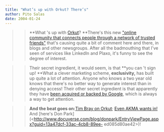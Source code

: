```yaml
---
title: "What’s up with Orkut? There’s"
author: Pito Salas
date: 2004-01-24
---
```



>>

>> **What 's up with [Orkut](<http://www.orkut.com/terms.html>)? **There's
this new ["online community that connects people through a network of trusted
friends"](<http://www.orkut.com/>) that's causing quite a bit of comment here
and there, in blogs and other newsgroups. After all the badmouthing that I've
seen of services like LinkedIn and Plaxo, it's funny to see the degree of
interest.

>>

>>  
>
>>

>> Their secret ingredient, it would seem, is that **you can 't sign up!
**What a clever marketing scheme, **exclusivity,** has built up quite a lot of
attention. Anyone who knows a two year old knows that there's no better way to
generate interest than in denying access! Their other secret ingredient is
that apparently they have [been acquired or backed by
Google](<http://www.infoworld.com/article/04/01/23/HNorkut_1.html>), which is
always a way to get attention.

>>

>>  
>
>>

>>  **And the beat goes on:**[Tim Bray on
Orkut](<http://www.tbray.org/ongoing/When/200x/2004/01/24/OrketEtc>); [Even
AKMA wants in!](<http://akma.disseminary.org/archives/001132.html>) And
[here's Don
Park](<http://www.docuverse.com/blog/donpark/EntryViewPage.aspx?guid=13a47dcf-33ac-4cb8-89ee-
ed085d80ae42>)!



